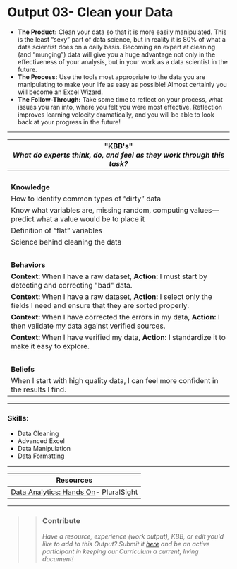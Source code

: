 # Output 03- Clean your Data 

- **The Product:** Clean your data so that it is more easily manipulated. This is the least “sexy” part of data science, but in reality it is 80% of what a data scientist does on a daily basis. Becoming an expert at cleaning (and “munging”) data will give you a huge advantage not only in the effectiveness of your analysis, but in your work as a data scientist in the future. 
- **The Process:** Use the tools most appropriate to the data you are manipulating to make your life as easy as possible! Almost certainly you will become an Excel Wizard. 
- **The Follow-Through:** Take some time to reflect on your process, what issues you ran into, where you felt you were most effective. Reflection improves learning velocity dramatically, and you will be able to look back at your progress in the future!

-----------------------------------------------------------

| **"KBB's"** <br> _What do experts think, do, and feel as they work through this task?_|
|----------|
| </br>| 
| **Knowledge**	| 
| How to identify common types of “dirty” data |  
| Know what variables are, missing random, computing values— predict what a value would be to place it | 
| Definition of “flat” variables	|
| Science behind cleaning the data |
| </br> | 
| **Behaviors** 	| 
| **Context:** When I have a raw dataset, **Action:** I must start by detecting and correcting "bad" data. |  
| **Context:** When I have a raw dataset, **Action:** I select only the fields I need and ensure that they are sorted properly. |  
| **Context:** When I have corrected the errors in my data, **Action:** I then validate my data against verified sources. |  
| **Context:** When I have verified my data, **Action:** I standardize it to make it easy to explore. |  
| </br> | 
| **Beliefs**	| 
| When I start with high quality data, I can feel more confident in the results I find. |  


------
### Skills: 
* Data Cleaning
* Advanced Excel
* Data Manipulation
* Data Formatting


------


| Resources|       	
|----------|
| [Data Analytics: Hands On](https://app.pluralsight.com/library/courses/data-analytics-hands-on/table-of-contents)- PluralSight |

---- 

>> ### Contribute
>> _Have a resource, experience (work output), KBB, or edit you'd like to add to this Output? Submit it [here](https://docs.google.com/a/andela.com/forms/d/e/1FAIpQLSeiwit-7JW3UScG9ItDX9DUZZnlCwdpo7aWruahsPKNJ_6JOA/viewform?usp=sf_link) and be an active participant in keeping our Curriculum a current, living document!_

